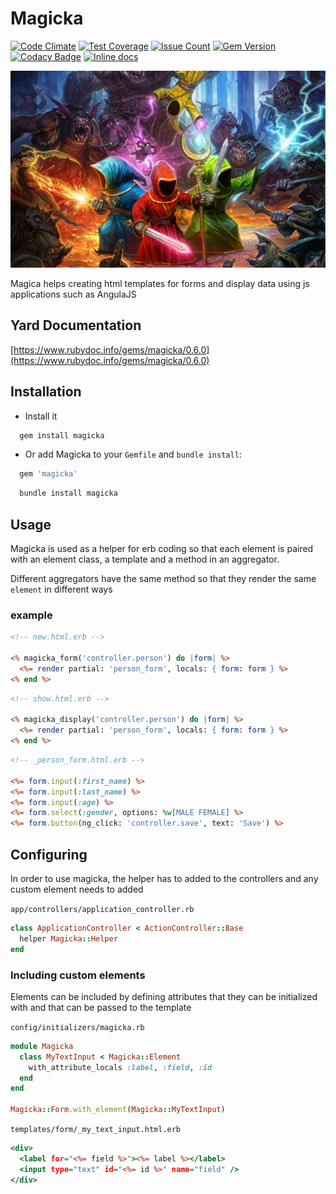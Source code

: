 Magicka
====
[![Code Climate](https://codeclimate.com/github/darthjee/magicka/badges/gpa.svg)](https://codeclimate.com/github/darthjee/magicka)
[![Test Coverage](https://codeclimate.com/github/darthjee/magicka/badges/coverage.svg)](https://codeclimate.com/github/darthjee/magicka/coverage)
[![Issue Count](https://codeclimate.com/github/darthjee/magicka/badges/issue_count.svg)](https://codeclimate.com/github/darthjee/magicka)
[![Gem Version](https://badge.fury.io/rb/magicka.svg)](https://badge.fury.io/rb/magicka)
[![Codacy Badge](https://api.codacy.com/project/badge/Grade/9836de08612e46b889c7978be2b72a14)](https://www.codacy.com/manual/darthjee/magicka?utm_source=github.com&amp;utm_medium=referral&amp;utm_content=darthjee/magicka&amp;utm_campaign=Badge_Grade)
[![Inline docs](http://inch-ci.org/github/darthjee/magicka.svg?branch=master)](http://inch-ci.org/github/darthjee/magicka)

![magicka](https://raw.githubusercontent.com/darthjee/magicka/master/magicka.jpg)

Magica helps creating html templates for forms and display data using js applications
such as AngulaJS

Yard Documentation
-------------------
[https://www.rubydoc.info/gems/magicka/0.6.0](https://www.rubydoc.info/gems/magicka/0.6.0)

Installation
---------------

 - Install it

```ruby
  gem install magicka
```

 - Or add Magicka to your `Gemfile` and `bundle install`:

```ruby
  gem 'magicka'
```

```bash
  bundle install magicka
```

## Usage
Magicka is used as a helper for erb coding so that each element is paired with an
element class, a template and a method in an aggregator.

Different aggregators have the same method so that they render the same `element` in
different ways

### example
```html.erb
<!-- new.html.erb -->

<% magicka_form('controller.person') do |form| %>
  <%= render partial: 'person_form', locals: { form: form } %>
<% end %>
```

```html.erb
<!-- show.html.erb -->

<% magicka_display('controller.person') do |form| %>
  <%= render partial: 'person_form', locals: { form: form } %>
<% end %>
```

```html.erb
<!-- _person_form.html.erb -->

<%= form.input(:first_name) %>
<%= form.input(:last_name) %>
<%= form.input(:age) %>
<%= form.select(:gender, options: %w[MALE FEMALE] %>
<%= form.button(ng_click: 'controller.save', text: 'Save') %>
```

## Configuring
In order to use magicka, the helper has to added to the controllers and any custom
element needs to added

`app/controllers/application_controller.rb`
```ruby
class ApplicationController < ActionController::Base
  helper Magicka::Helper
end
```

### Including custom elements

Elements can be included by defining attributes that they can be initialized with
and that can be passed to the template

`config/initializers/magicka.rb`
```ruby
module Magicka
  class MyTextInput < Magicka::Element
    with_attribute_locals :label, :field, :id
  end
end

Magicka::Form.with_element(Magicka::MyTextInput)
```

`templates/form/_my_text_input.html.erb`
```html.erb
<div>
  <label for="<%= field %>"><%= label %></label>
  <input type="text" id="<%= id %>" name="field" />
</div>
```
